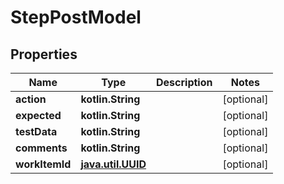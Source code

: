 
# StepPostModel

## Properties
| Name | Type | Description | Notes |
| ------------ | ------------- | ------------- | ------------- |
| **action** | **kotlin.String** |  |  [optional] |
| **expected** | **kotlin.String** |  |  [optional] |
| **testData** | **kotlin.String** |  |  [optional] |
| **comments** | **kotlin.String** |  |  [optional] |
| **workItemId** | [**java.util.UUID**](java.util.UUID.md) |  |  [optional] |



